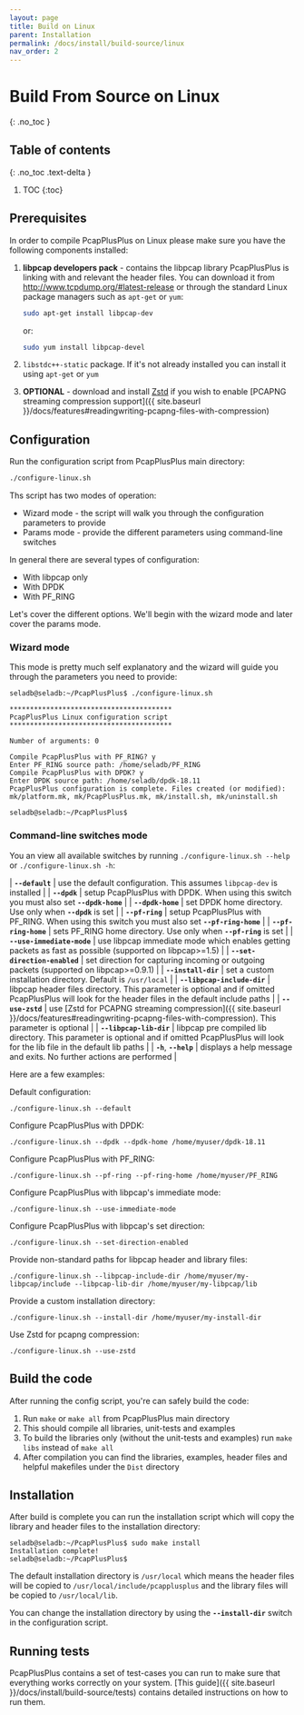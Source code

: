 ```yaml
---
layout: page
title: Build on Linux
parent: Installation
permalink: /docs/install/build-source/linux
nav_order: 2
---
```


# Build From Source on Linux
{: .no_toc }

## Table of contents
{: .no_toc .text-delta }

1. TOC
{:toc}

## Prerequisites

In order to compile PcapPlusPlus on Linux please make sure you have the following components installed:

1. __libpcap developers pack__ - contains the libpcap library PcapPlusPlus is linking with and relevant the header files. You can download it from <http://www.tcpdump.org/#latest-release> or through the standard Linux package managers such as `apt-get` or `yum`:

    ```bash
    sudo apt-get install libpcap-dev
    ```

    or:

    ```bash
    sudo yum install libpcap-devel
    ```

2. `libstdc++-static` package. If it's not already installed you can install it using `apt-get` or `yum`

3. __OPTIONAL__ - download and install [Zstd](https://github.com/facebook/zstd/releases/latest) if you wish to enable [PCAPNG streaming compression support]({{ site.baseurl }}/docs/features#readingwriting-pcapng-files-with-compression)

## Configuration

Run the configuration script from PcapPlusPlus main directory:

```bash
./configure-linux.sh
```

Ths script has two modes of operation:

- Wizard mode - the script will walk you through the configuration parameters to provide
- Params mode - provide the different parameters using command-line switches

In general there are several types of configuration:

- With libpcap only
- With DPDK
- With PF_RING

Let's cover the different options. We'll begin with the wizard mode and later cover the params mode.

### Wizard mode

This mode is pretty much self explanatory and the wizard will guide you through the parameters you need to provide:

```shell
seladb@seladb:~/PcapPlusPlus$ ./configure-linux.sh 

****************************************
PcapPlusPlus Linux configuration script 
****************************************

Number of arguments: 0

Compile PcapPlusPlus with PF_RING? y
Enter PF_RING source path: /home/seladb/PF_RING
Compile PcapPlusPlus with DPDK? y
Enter DPDK source path: /home/seladb/dpdk-18.11
PcapPlusPlus configuration is complete. Files created (or modified): mk/platform.mk, mk/PcapPlusPlus.mk, mk/install.sh, mk/uninstall.sh

seladb@seladb:~/PcapPlusPlus$
```

### Command-line switches mode

You an view all available switches by running `./configure-linux.sh --help` or `./configure-linux.sh -h`:

| __`--default`__               | use the default configuration. This assumes `libpcap-dev` is installed |
| __`--dpdk`__                  | setup PcapPlusPlus with DPDK. When using this switch you must also set __`--dpdk-home`__ |
| __`--dpdk-home`__             | set DPDK home directory. Use only when __`--dpdk`__ is set |
| __`--pf-ring`__               | setup PcapPlusPlus with PF_RING. When using this switch you must also set __`--pf-ring-home`__ |
| __`--pf-ring-home`__          | sets PF_RING home directory. Use only when __`--pf-ring`__ is set  |
| __`--use-immediate-mode`__    | use libpcap immediate mode which enables getting packets as fast as possible (supported on libpcap>=1.5) |
| __`--set-direction-enabled`__ | set direction for capturing incoming or outgoing packets (supported on libpcap>=0.9.1) |
| __`--install-dir`__           | set a custom installation directory. Default is `/usr/local` |
| __`--libpcap-include-dir`__   | libpcap header files directory. This parameter is optional and if omitted PcapPlusPlus will look for the header files in the default include paths |
| __`--use-zstd`__              | use [Zstd for PCAPNG streaming compression]({{ site.baseurl }}/docs/features#readingwriting-pcapng-files-with-compression). This parameter is optional |
| __`--libpcap-lib-dir`__       | libpcap pre compiled lib directory. This parameter is optional and if omitted PcapPlusPlus will look for the lib file in the default lib paths |
| __`-h`__, __`--help`__        | displays a help message and exits. No further actions are performed |

Here are a few examples:

Default configuration:

```shell
./configure-linux.sh --default
```

Configure PcapPlusPlus with DPDK:

```shell
./configure-linux.sh --dpdk --dpdk-home /home/myuser/dpdk-18.11
```

Configure PcapPlusPlus with PF_RING:

```shell
./configure-linux.sh --pf-ring --pf-ring-home /home/myuser/PF_RING
```

Configure PcapPlusPlus with libpcap's immediate mode:

```shell
./configure-linux.sh --use-immediate-mode
```

Configure PcapPlusPlus with libpcap's set direction:

```shell
./configure-linux.sh --set-direction-enabled
```

Provide non-standard paths for libpcap header and library files:

```shell
./configure-linux.sh --libpcap-include-dir /home/myuser/my-libpcap/include --libpcap-lib-dir /home/myuser/my-libpcap/lib
```

Provide a custom installation directory:

```shell
./configure-linux.sh --install-dir /home/myuser/my-install-dir
```

Use Zstd for pcapng compression:

```shell
./configure-linux.sh --use-zstd
```

## Build the code

After running the config script, you're can safely build the code:

1. Run `make` or `make all` from PcapPlusPlus main directory
2. This should compile all libraries, unit-tests and examples
3. To build the libraries only (without the unit-tests and examples) run `make libs` instead of `make all`
4. After compilation you can find the libraries, examples, header files and helpful makefiles under the `Dist` directory

## Installation

After build is complete you can run the installation script which will copy the library and header files to the installation directory:

```shell
seladb@seladb:~/PcapPlusPlus$ sudo make install
Installation complete!
seladb@seladb:~/PcapPlusPlus$
```

The default installation directory is `/usr/local` which means the header files will be copied to `/usr/local/include/pcapplusplus` and the library files will be copied to `/usr/local/lib`.

You can change the installation directory by using the __`--install-dir`__ switch in the configuration script.

## Running tests

PcapPlusPlus contains a set of test-cases you can run to make sure that everything works correctly on your system. [This guide]({{ site.baseurl }}/docs/install/build-source/tests) contains detailed instructions on how to run them.
